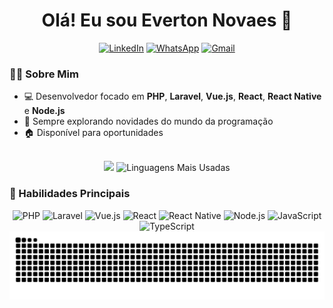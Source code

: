<h1 align="center">Olá! Eu sou Everton Novaes 👋</h1>

<div align="center">
  <a href="https://www.linkedin.com/in/everton-nfs"><img src="https://img.shields.io/badge/LinkedIn-0077B5?style=for-the-badge&logo=linkedin&logoColor=white" alt="LinkedIn"></a>
  <a href="https://api.whatsapp.com/send?phone=5571992862071&text=Ol%C3%A1!%20Vim%20atrav%C3%A9s%20do%20GitHub"><img src="https://img.shields.io/badge/WhatsApp-25D366?style=for-the-badge&logo=whatsapp&logoColor=white" alt="WhatsApp"></a>
  <a href="mailto:evertonnfs2@gmail.com"><img src="https://img.shields.io/badge/Gmail-D14836?style=for-the-badge&logo=gmail&logoColor=white" alt="Gmail"></a>
</div>

### 👨‍💻 Sobre Mim
- 💻 Desenvolvedor focado em **PHP**, **Laravel**, **Vue.js**, **React**, **React Native** e **Node.js**
- 📘 Sempre explorando novidades do mundo da programação
- 🏠 Disponível para oportunidades

<br>

<div align="center">
    <img height="180em" src="https://github-readme-stats.vercel.app/api?username=everton-nfs&count_private=true&show_icons=true&theme=tokyonight&title_color=000&include_all_commits=true"/>
<img height="180em" src="https://github-readme-stats.vercel.app/api/top-langs/?username=everton-nfs&layout=compact&langs_count=7&theme=react" alt="Linguagens Mais Usadas"/>
</div>

###

### 🚀 Habilidades Principais
<div align="center">
  <img src="https://img.shields.io/badge/PHP-777BB4?style=for-the-badge&logo=php&logoColor=white" alt="PHP"/>
  <img src="https://img.shields.io/badge/Laravel-FF2D20?style=for-the-badge&logo=laravel&logoColor=white" alt="Laravel"/>
  <img src="https://img.shields.io/badge/Vue.js-35495E?style=for-the-badge&logo=vue.js&logoColor=4FC08D" alt="Vue.js"/>
  <img src="https://img.shields.io/badge/React-61DAFB?style=for-the-badge&logo=react&logoColor=white" alt="React"/>
  <img src="https://img.shields.io/badge/React_Native-20232A?style=for-the-badge&logo=react&logoColor=61DAFB" alt="React Native"/>
  <img src="https://img.shields.io/badge/Node.js-339933?style=for-the-badge&logo=node.js&logoColor=white" alt="Node.js"/>
  <img src="https://img.shields.io/badge/JavaScript-323330?style=for-the-badge&logo=javascript&logoColor=F7DF1E" alt="JavaScript"/>
  <img src="https://img.shields.io/badge/TypeScript-007ACC?style=for-the-badge&logo=typescript&logoColor=white" alt="TypeScript"/>
</div>

<div align="center">
    <picture>
        <source media="(prefers-color-scheme: dark)" srcset="https://raw.githubusercontent.com/everton-nfs/everton-nfs/output/github-contribution-grid-snake-dark.svg">
        <source media="(prefers-color-scheme: light)" srcset="https://raw.githubusercontent.com/everton-nfs/everton-nfs/output/github-contribution-grid-snake.svg">
        <img alt="github contribution grid snake animation" src="https://raw.githubusercontent.com/everton-nfs/everton-nfs/output/github-contribution-grid-snake.svg">
    </picture>
</div>

